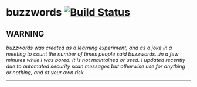 # buzzwords [![Build Status](https://travis-ci.org/rubyisbeautiful/buzzwords.png)](https://travis-ci.org/rubyisbeautiful/buzzwords)

## WARNING

*buzzwords was created as a learning experiment, and as a joke in a meeting to count the number of times
people said buzzwords...in a few minutes while I was bored.
It is not maintained or used.
I updated recently due to automated security scan messages but otherwise use for anything or nothing, and
at your own risk.*

___
